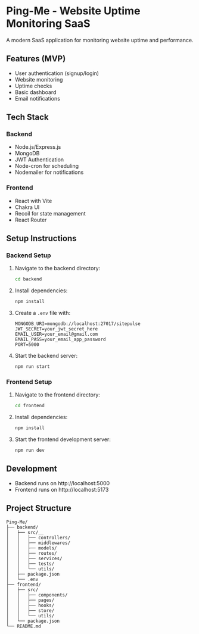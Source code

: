 # Ping-Me - Website Uptime Monitoring SaaS

A modern SaaS application for monitoring website uptime and performance.

## Features (MVP)

- User authentication (signup/login)
- Website monitoring
- Uptime checks
- Basic dashboard
- Email notifications

## Tech Stack

### Backend
- Node.js/Express.js
- MongoDB
- JWT Authentication
- Node-cron for scheduling
- Nodemailer for notifications

### Frontend
- React with Vite
- Chakra UI
- Recoil for state management
- React Router

## Setup Instructions

### Backend Setup
1. Navigate to the backend directory:
   ```bash
   cd backend
   ```
2. Install dependencies:
   ```bash
   npm install
   ```
3. Create a `.env` file with:
   ```
   MONGODB_URI=mongodb://localhost:27017/sitepulse
   JWT_SECRET=your_jwt_secret_here
   EMAIL_USER=your_email@gmail.com
   EMAIL_PASS=your_email_app_password
   PORT=5000
   ```
4. Start the backend server:
   ```bash
   npm run start
   ```

### Frontend Setup
1. Navigate to the frontend directory:
   ```bash
   cd frontend
   ```
2. Install dependencies:
   ```bash
   npm install
   ```
3. Start the frontend development server:
   ```bash
   npm run dev
   ```

## Development

- Backend runs on http://localhost:5000
- Frontend runs on http://localhost:5173

## Project Structure

```
Ping-Me/
├── backend/
│   ├── src/__
│   │   ├── controllers/
│   │   ├── middlewares/
│   │   ├── models/
│   │   ├── routes/
│   │   ├── services/
│   │   ├── tests/
│   │   └── utils/
│   ├── package.json
│   └── .env
├── frontend/
│   ├── src/
│   │   ├── components/
│   │   ├── pages/
│   │   ├── hooks/
│   │   ├── store/
│   │   └── utils/
│   └── package.json
└── README.md
``` 
